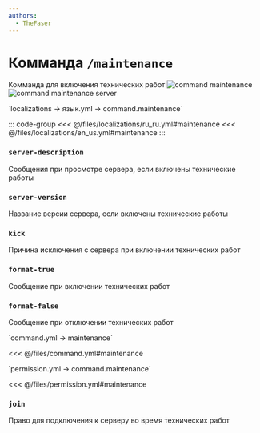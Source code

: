```yaml
---
authors:
  - TheFaser
---
```


# Комманда `/maintenance`

Комманда для включения технических работ
![command maintenance](/commandmaintenance.png)
![command maintenance server](/commandmaintenanceserver.png)

[//]: # (localization)
<!--@include: @/parts/words.md#localization--> 
<!--@include: @/parts/words.md#path--> `localizations → язык.yml → command.maintenance`

<!--@include: @/parts/words.md#default--> 

::: code-group
<<< @/files/localizations/ru_ru.yml#maintenance
<<< @/files/localizations/en_us.yml#maintenance
:::

### `server-description`

Сообщения при просмотре сервера, если включены технические работы

### `server-version`

Название версии сервера, если включены технические работы

### `kick`

Причина исключения с сервера при включении технических работ

### `format-true`

Сообщение при включении технических работ

### `format-false`

Сообщение при отключении технических работ

[//]: # (command.yml)
<!--@include: @/parts/words.md#setting-->
<!--@include: @/parts/words.md#path--> `command.yml → maintenance`

<!--@include: @/parts/words.md#default-->
<<< @/files/command.yml#maintenance

<!--@include: @/parts/aliases.md-->
<!--@include: @/parts/destination.md-->
<!--@include: @/parts/cooldown.md-->
<!--@include: @/parts/sound.md-->

[//]: # (permission.yml)
<!--@include: @/parts/words.md#permission-->
<!--@include: @/parts/words.md#path--> `permission.yml → command.maintenance`

<!--@include: @/parts/words.md#default-->
<<< @/files/permission.yml#maintenance

<!--@include: @/parts/permission/permissionTier3.md-->

### `join`

Право для подключения к серверу во время технических работ

<!--@include: @/parts/permission/cooldown.md-->
<!--@include: @/parts/permission/sound.md-->